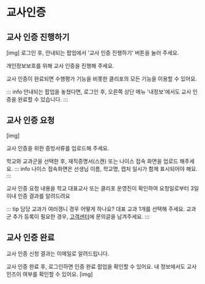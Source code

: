 <div class="page-title-container">
  <h1 class="page-title">교사인증</h1>
</div>

## 교사 인증 진행하기
[img]
로그인 후, 안내되는 팝업에서 '교사 인증 진행하기' 버튼을 눌러 주세요.

개인정보보호를 위해 교사 인증을 진행해 주세요.

교사 인증이 완료되면 수행평가 기능을 비롯한 클리포의 모든 기능을 이용할 수 있어요.

::: info
안내되는 팝업을 놓쳤다면, 로그인 후, 오른쪽 상단 메뉴 '내정보'에서도 교사 인증을 완료할 수 있습니다.
:::

## 교사 인증 요청
[img]

교사 인증을 위한 증빙서류를 업로드해 주세요.

학교와 교과군을 선택한 후, 재직증명서(스캔) 또는 나이스 접속 화면을 업로드 해주세요.
::: info
나이스 접속화면은 선생님 이름, 학교명, 캡처 일시가 함께 표시되어야 해요.
:::

교사 인증 요청 내용을 학교 대표교사 또는 클리포 운영진이 확인하여 요청일로부터 3일 이내 인증 결과를 알려드려요

::: tip
담당 교과가 여러갱니 경우 어떻게 하나요?
대표 교과 1개를 선택해 주세요. 교과군 추가 등록이 필요한 경우, [고객센터](https://clipo.ai/teachers/helps/questions)에 문의글을 남겨주세요.
:::

## 교사 인증 완료
교사 인증 신청 결과는 이메일로 알려드립니다.

교사 인증 완료 후, 로그인하면 인증 완료 팝업을 확인할 수 있어요.
내 정보에서도 교사 인즈이 여부를 확인할 수 있어요.
[img]